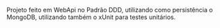 Projeto feito em WebApi no Padrão DDD, utilizando como persistência o MongoDB, utilizando também o xUnit para testes unitários.
